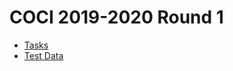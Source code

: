 # COCI 2019-2020 Round 1

* [Tasks](https://hsin.hr/coci/archive/2019_2020/contest1_tasks.pdf)
* [Test Data](https://hsin.hr/coci/archive/2019_2020/contest1_testdata.zip)
